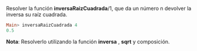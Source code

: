 ﻿Resolver la función **inversaRaizCuadrada**/1, que da un número n devolver la
inversa su raíz cuadrada.

```haskell
Main> inversaRaizCuadrada 4
0.5
```

**Nota**: Resolverlo utilizando la función **inversa** , **sqrt** y composición.
